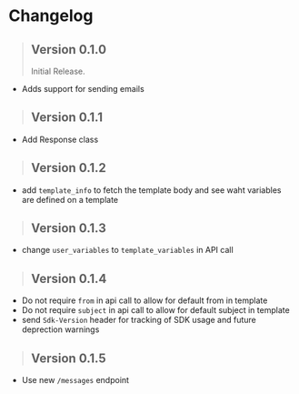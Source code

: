 # Changelog

> ## Version 0.1.0
> Initial Release.

* Adds support for sending emails

> ## Version 0.1.1

* Add Response class

> ## Version 0.1.2

* add `template_info` to fetch the template body and see waht variables are defined on a template

> ## Version 0.1.3

* change `user_variables` to `template_variables` in API call

> ## Version 0.1.4

* Do not require `from` in api call to allow for default from in template
* Do not require `subject` in api call to allow for default subject in template
* send `Sdk-Version` header for tracking of SDK usage and future deprection warnings

> ## Version 0.1.5

* Use new `/messages` endpoint
